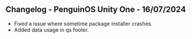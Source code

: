 ## Changelog - PenguinOS Unity One - 16/07/2024

- Fixed a issue where sometime package installer crashes.
- Added data usage in qs footer.
